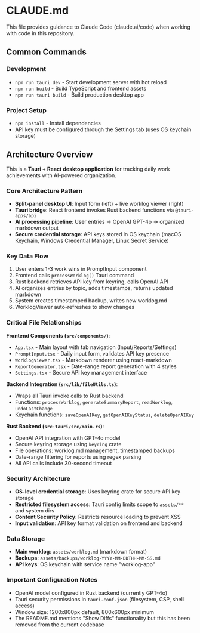 # CLAUDE.md

This file provides guidance to Claude Code (claude.ai/code) when working with code in this repository.

## Common Commands

### Development
- `npm run tauri dev` - Start development server with hot reload
- `npm run build` - Build TypeScript and frontend assets  
- `npm run tauri build` - Build production desktop app

### Project Setup
- `npm install` - Install dependencies
- API key must be configured through the Settings tab (uses OS keychain storage)

## Architecture Overview

This is a **Tauri + React desktop application** for tracking daily work achievements with AI-powered organization.

### Core Architecture Pattern
- **Split-panel desktop UI**: Input form (left) + live worklog viewer (right)
- **Tauri bridge**: React frontend invokes Rust backend functions via `@tauri-apps/api`
- **AI processing pipeline**: User entries → OpenAI GPT-4o → organized markdown output
- **Secure credential storage**: API keys stored in OS keychain (macOS Keychain, Windows Credential Manager, Linux Secret Service)

### Key Data Flow
1. User enters 1-3 work wins in PromptInput component
2. Frontend calls `processWorklog()` Tauri command
3. Rust backend retrieves API key from keyring, calls OpenAI API
4. AI organizes entries by topic, adds timestamps, returns updated markdown
5. System creates timestamped backup, writes new worklog.md
6. WorklogViewer auto-refreshes to show changes

### Critical File Relationships

**Frontend Components (`src/components/`)**:
- `App.tsx` - Main layout with tab navigation (Input/Reports/Settings)
- `PromptInput.tsx` - Daily input form, validates API key presence
- `WorklogViewer.tsx` - Markdown renderer using react-markdown
- `ReportGenerator.tsx` - Date-range report generation with 4 styles
- `Settings.tsx` - Secure API key management interface

**Backend Integration (`src/lib/fileUtils.ts`)**:
- Wraps all Tauri invoke calls to Rust backend
- Functions: `processWorklog`, `generateSummaryReport`, `readWorklog`, `undoLastChange`
- Keychain functions: `saveOpenAIKey`, `getOpenAIKeyStatus`, `deleteOpenAIKey`

**Rust Backend (`src-tauri/src/main.rs`)**:
- OpenAI API integration with GPT-4o model
- Secure keyring storage using `keyring` crate
- File operations: worklog.md management, timestamped backups
- Date-range filtering for reports using regex parsing
- All API calls include 30-second timeout

### Security Architecture
- **OS-level credential storage**: Uses keyring crate for secure API key storage
- **Restricted filesystem access**: Tauri config limits scope to `assets/**` and system dirs
- **Content Security Policy**: Restricts resource loading to prevent XSS
- **Input validation**: API key format validation on frontend and backend

### Data Storage
- **Main worklog**: `assets/worklog.md` (markdown format)
- **Backups**: `assets/backups/worklog-YYYY-MM-DDTHH-MM-SS.md`
- **API keys**: OS keychain with service name "worklog-app"

### Important Configuration Notes
- OpenAI model configured in Rust backend (currently GPT-4o)
- Tauri security permissions in `tauri.conf.json` (filesystem, CSP, shell access)
- Window size: 1200x800px default, 800x600px minimum
- The README.md mentions "Show Diffs" functionality but this has been removed from the current codebase